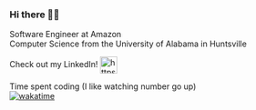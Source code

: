 ### Hi there 👋🏿
Software Engineer at Amazon  
Computer Science from the University of Alabama in Huntsville  

Check out my LinkedIn! <a href="https://www.linkedin.com/in/bernard-a-842555106/" target="blank"><img align="center" src="https://cdn.jsdelivr.net/npm/simple-icons@3.0.1/icons/linkedin.svg" alt="https://www.linkedin.com/in/bernard-a-842555106/" height="30" width="30" /></a>

Time spent coding (I like watching number go up)  
[![wakatime](https://wakatime.com/badge/user/fcb14e7c-740b-4937-b13a-0bca55610c14.svg)](https://wakatime.com/@fcb14e7c-740b-4937-b13a-0bca55610c14)

<!--
**balloman/balloman** is a ✨ _special_ ✨ repository because its `README.md` (this file) appears on your GitHub profile.

Here are some ideas to get you started:

- 🔭 I’m currently working on ...
- 🌱 I’m currently learning ...
- 👯 I’m looking to collaborate on ...
- 🤔 I’m looking for help with ...
- 💬 Ask me about ...
- 📫 How to reach me: ...
- 😄 Pronouns: ...
- ⚡ Fun fact: ...
-->
